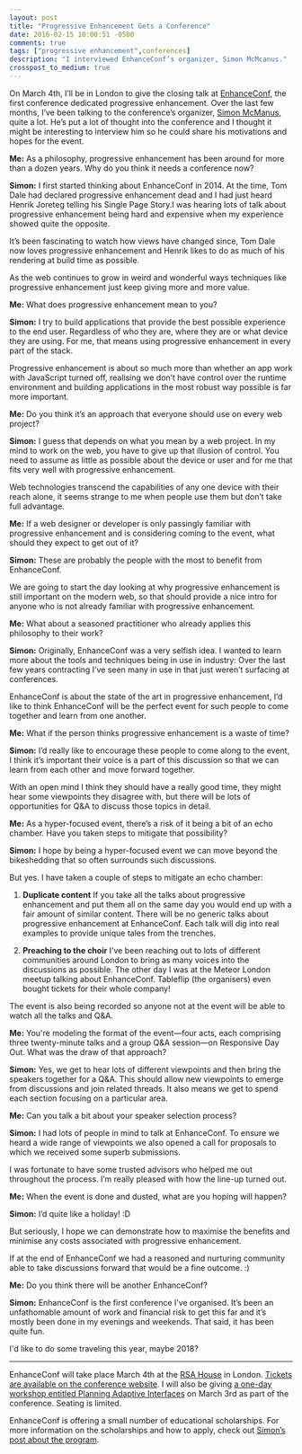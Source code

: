 ```yaml
---
layout: post
title: "Progressive Enhancement Gets a Conference"
date: 2016-02-15 10:00:51 -0500
comments: true
tags: ["progressive enhancement",conferences]
description: "I interviewed EnhanceConf’s organizer, Simon McMcanus."
crosspost_to_medium: true
---
```


On March 4th, I’ll be in London to give the closing talk at [EnhanceConf](http://enhanceconf.com/), the first conference dedicated progressive enhancement. Over the last few months, I’ve been talking to the conference’s organizer, [Simon McManus](https://twitter.com/simonmcmanus), quite a lot. He’s put a lot of thought into the conference and I thought it might be interesting to  interview him so he could share his motivations and hopes for the event.

<!-- more -->

<b class="interview__attribution">Me:</b> As a philosophy, progressive enhancement has been around for more than a dozen years. Why do you think it needs a conference now?

<b class="interview__attribution">Simon:</b> I first started thinking about EnhanceConf in 2014. At the time, Tom Dale had declared progressive enhancement dead and I had just heard Henrik Joreteg telling his Single Page Story.I was hearing lots of talk about progressive enhancement being hard and expensive when my experience showed quite the opposite.

It’s been fascinating to watch how views have changed since, Tom Dale now loves progressive enhancement and Henrik likes to do as much of his rendering at build time as possible.

As the web continues to grow in weird and wonderful ways techniques like progressive enhancement just keep giving more and more value.

<b class="interview__attribution">Me:</b> What does progressive enhancement mean to you?

<b class="interview__attribution">Simon:</b> I try to build applications that provide the best possible experience to the end user. Regardless of who they are, where they are or what device they are using. For me, that means using progressive enhancement in every part of the stack.

Progressive enhancement is about so much more than whether an app work with JavaScript turned off, realising we don’t have control over the runtime environment and building applications in the most robust way possible is far more important.

<b class="interview__attribution">Me:</b> Do you think it’s an approach that everyone should use on every web project?

<b class="interview__attribution">Simon:</b> I guess that depends on what you mean by a web project. In my mind to work on the web, you have to give up that illusion of control. You need to assume as little as possible about the device or user and for me that fits very well with progressive enhancement.

Web technologies transcend the capabilities of any one device with their reach alone, it seems strange to me when people use them but don’t take full advantage.

<b class="interview__attribution">Me:</b> If a web designer or developer is only passingly familiar with progressive enhancement and is considering coming to the event, what should they expect to get out of it?

<b class="interview__attribution">Simon:</b> These are probably the people with the most to benefit from EnhanceConf.

We are going to start the day looking at why progressive enhancement is still important on the modern web, so that should provide a nice intro for anyone who is not already familiar with progressive enhancement.

<b class="interview__attribution">Me:</b> What about a seasoned practitioner who already applies this philosophy to their work?

<b class="interview__attribution">Simon:</b> Originally, EnhanceConf was a very selfish idea. I wanted to learn more about the tools and techniques being in use in industry: Over the last few years contracting I’ve seen many in use in that just weren’t surfacing at conferences.

EnhanceConf is about the state of the art in progressive enhancement, I’d like to think EnhanceConf will be the perfect event for such people to come together and learn from one another.

<b class="interview__attribution">Me:</b> What if the person thinks progressive enhancement is a waste of time?

<b class="interview__attribution">Simon:</b> I’d really like to encourage these people to come along to the event, I think it’s important their voice is a part of this discussion so that we can learn from each other and move forward together.

With an open mind I think they should have a really good time, they might hear some viewpoints they disagree with, but there will be lots of opportunities for Q&A to discuss those topics in detail.

<b class="interview__attribution">Me:</b> As a hyper-focused event, there’s a risk of it being a bit of an echo chamber. Have you taken steps to mitigate that possibility?

<b class="interview__attribution">Simon:</b> I hope by being a hyper-focused event we can move beyond the bikeshedding that so often surrounds such discussions.

But yes. I have taken a couple of steps to mitigate an echo chamber:

1. **Duplicate content**
If you take all the talks about progressive enhancement and put them all on the same day you would end up with a fair amount of similar content. There will be no generic talks about progressive enhancement at EnhanceConf. Each talk will dig into real examples to provide unique tales from the trenches.

2.  **Preaching to the choir**
I’ve been reaching out to lots of different communities around London to bring as many voices into the discussions as possible. The other day I was at the Meteor London meetup talking about EnhanceConf. Tableflip (the organisers) even bought tickets for their whole company!

The event is also being recorded so anyone not at the event will be able to watch all the talks and Q&A.

<b class="interview__attribution">Me:</b> You're modeling the format of the event—four acts, each comprising three twenty-minute talks and a group Q&A session—on Responsive Day Out. What was the draw of that approach?

<b class="interview__attribution">Simon:</b> Yes, we get to hear lots of different viewpoints and then bring the speakers together for a Q&A. This should allow new viewpoints to emerge from discussions and join related threads. It also means we get to spend each section focusing on a particular area.

<b class="interview__attribution">Me:</b> Can you talk a bit about your speaker selection process?

<b class="interview__attribution">Simon:</b> I had lots of people in mind to talk at EnhanceConf. To ensure we heard a wide range of viewpoints we also opened a call for proposals to which we received some superb submissions. 

I was fortunate to have some trusted advisors who helped me out throughout the process. I’m really pleased with how the line-up turned out.

<b class="interview__attribution">Me:</b> When the event is done and dusted, what are you hoping will happen?

<b class="interview__attribution">Simon:</b> I’d quite like a holiday! :D

But seriously, I hope we can demonstrate how to maximise the benefits and minimise any costs associated with progressive enhancement.  

If at the end of EnhanceConf we had a reasoned and nurturing community able to take discussions forward that would be a fine outcome. :)

<b class="interview__attribution">Me:</b> Do you think there will be another EnhanceConf?

<b class="interview__attribution">Simon:</b> EnhanceConf is the first conference I’ve organised. It’s been an unfathomable amount of work and financial risk to get this far and it’s mostly been done in my evenings and weekends. That said, it has been quite fun.

I'd like to do some traveling this year, maybe 2018?

<hr>

EnhanceConf will take place March 4th at the [RSA House](http://www.thersa.org/) in London. [Tickets are available on the conference website](http://enhanceconf.com/tickets.html). I will also be giving [a one-day workshop entitled Planning Adaptive Interfaces](http://enhanceconf.com/workshop.html) on March 3rd as part of the conference. Seating is limited.

EnhanceConf is offering a small number of educational scholarships. For more information on the scholarships and how to apply, check out [Simon’s post about the program](https://simonmcmanus.wordpress.com/2016/02/14/enhanceconf-scholarship/).
